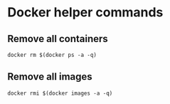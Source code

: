 # Docker helper commands

## Remove all containers

```
docker rm $(docker ps -a -q)
```

## Remove all images

```
docker rmi $(docker images -a -q)
```
